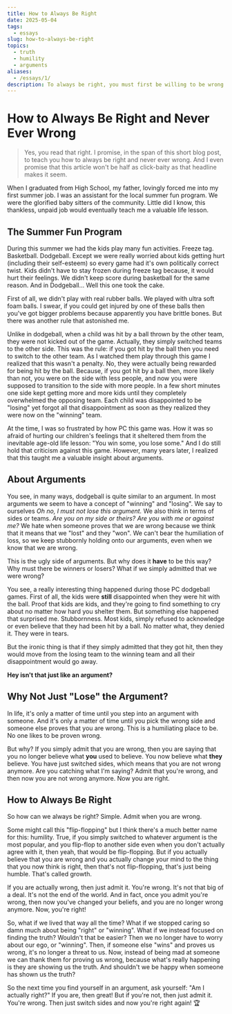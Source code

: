 ```yaml
---
title: How to Always Be Right
date: 2025-05-04
tags:
  - essays
slug: how-to-always-be-right
topics:
  - truth
  - humility
  - arguments
aliases:
  - /essays/1/
description: To always be right, you must first be willing to be wrong. Embrace humility and discover the freedom of truth.
---
```


# How to Always Be Right and Never Ever Wrong

>Yes, you read that right. I promise, in the span of this short blog post, to teach you how to always be right and never ever wrong. And I even promise that this article won't be half as click-baity as that headline makes it seem. 

When I graduated from High School, my father, lovingly forced me into my first summer job. I was an assistant for the local summer fun program. We were the glorified baby sitters of the community. Little did I know, this thankless, unpaid job would eventually teach me a valuable life lesson.

## The Summer Fun Program
During this summer we had the kids play many fun activities. Freeze tag. Basketball. Dodgeball. Except we were really worried about kids getting hurt (including their self-esteem) so every game had it's own politically correct twist. Kids didn't have to stay frozen during freeze tag because, it would hurt their feelings. We didn't keep score during basketball for the same reason. And in Dodgeball... Well this one took the cake. 

First of all, we didn't play with real rubber balls. We played with ultra soft foam balls. I swear, if you could get injured by one of these balls then you've got bigger problems because apparently you have brittle bones. But there was another rule that astonished me. 

Unlike in dodgeball, when a child was hit by a ball thrown by the other team, they were not kicked out of the game. Actually, they simply switched teams to the other side. This was the rule: if you got hit by the ball then you need to switch to the other team. As I watched them play through this game I realized that this wasn't a penalty. No, they were actually being rewarded for being hit by the ball. Because, if you got hit by a ball then, more likely than not, you were on the side with less people, and now you were supposed to transition to the side with more people. In a few short minutes one side kept getting more and more kids until they completely overwhelmed the opposing team. Each child was disappointed to be "losing" yet forgot all that disappointment as soon as they realized they were now on the "winning" team. 

At the time, I was so frustrated by how PC this game was. How it was so afraid of hurting our children's feelings that it sheltered them from the inevitable age-old life lesson: "You win some, you lose some." And I do still hold that criticism against this game. However, many years later, I realized that this taught me a valuable insight about arguments.


## About Arguments
You see, in many ways, dodgeball is quite similar to an argument. In most arguments we seem to have a concept of "winning" and "losing". We say to ourselves *Oh no, I must not lose this argument.* We also think in terms of sides or teams. *Are you on my side or theirs? Are you with me or against me?* We hate when someone proves that we are wrong because we think that it means that we "lost" and they "won". We can't bear the humiliation of loss, so we keep stubbornly holding onto our arguments, even when we know that we are wrong. 

This is the ugly side of arguments. But why does it **have** to be this way? Why must there be winners or losers? What if we simply admitted that we were wrong? 

You see, a really interesting thing happened during those PC dodgeball games. First of all, the kids were **still** disappointed when they were hit with the ball. Proof that kids are kids, and they're going to find something to cry about no matter how hard you shelter them. But something else happened that surprised me. Stubbornness. Most kids, simply refused to acknowledge or even believe that they had been hit by a ball. No matter what, they denied it. They were in tears. 

But the ironic thing is that if they simply admitted that they got hit, then they would move from the losing team to the winning team and all their disappointment would go away. 

**Hey isn't that just like an argument?**

## Why Not Just "Lose" the Argument?
In life, it's only a matter of time until you step into an argument with someone. And it's only a matter of time until you pick the wrong side and someone else proves that you are wrong. This is a humiliating place to be. No one likes to be proven wrong. 

But why? If you simply admit that you are wrong, then you are saying that you no longer believe what **you** used to believe. You now believe what **they** believe. You have just switched sides, which means that you are not wrong anymore. Are you catching what I'm saying? Admit that you're wrong, and then now you are not wrong anymore. Now you are right. 

## How to Always Be Right
So how can we always be right? Simple. Admit when you are wrong. 

Some might call this "flip-flopping" but I think there's a much better name for this: humility. True, if you simply switched to whatever argument is the most popular, and you flip-flop to another side even when you don't actually agree with it, then yeah, that would be flip-flopping. But if you actually believe that you are wrong and you actually change your mind to the thing that you now think is right, then that's not flip-flopping, that's just being humble. That's called growth. 

If you are actually wrong, then just admit it. You're wrong. It's not that big of a deal. It's not the end of the world. And in fact, once you admit you're wrong, then now you've changed your beliefs, and you are no longer wrong anymore. Now, you're right!

So, what if we lived that way all the time? What if we stopped caring so damn much about being "right" or "winning". What if we instead focused on finding the truth? Wouldn't that be easier? Then we no longer have to worry about our ego, or "winning". Then, if someone else "wins" and proves us wrong, it's no longer a threat to us. Now, instead of being mad at someone we can thank them for proving us wrong, because what's really happening is they are showing us the truth. And shouldn't we be happy when someone has shown us the truth? 

So the next time you find yourself in an argument, ask yourself: "Am I actually right?" If you are, then great! But if you're not, then just admit it. You're wrong. Then just switch sides and now you're right again! 🏆

